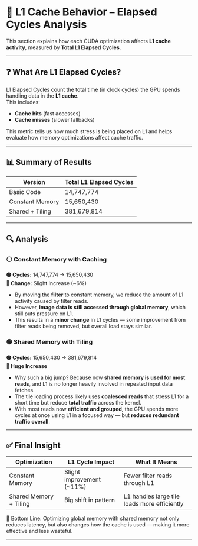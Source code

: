 # 🧠 L1 Cache Behavior – Elapsed Cycles Analysis

This section explains how each CUDA optimization affects **L1 cache activity**, measured by **Total L1 Elapsed Cycles**.


---

## ❓ What Are L1 Elapsed Cycles?

L1 Elapsed Cycles count the total time (in clock cycles) the GPU spends handling data in the **L1 cache**.  
This includes:
- **Cache hits** (fast accesses)
- **Cache misses** (slower fallbacks)

This metric tells us how much stress is being placed on L1 and helps evaluate how memory optimizations affect cache traffic.

---

## 📊 Summary of Results

| Version              | Total L1 Elapsed Cycles |
|----------------------|--------------------------|
| Basic Code           | 14,747,774               |
| Constant Memory      | 15,650,430               |
| Shared + Tiling      | 381,679,814              |

---

## 🔍 Analysis

### ⚪ Constant Memory with Caching

**🟢 Cycles:** 14,747,774 → 15,650,430  
**🧠 Change:** Slight Increase (~6%)  

- By moving the **filter** to constant memory, we reduce the amount of L1 activity caused by filter reads.
- However, **image data is still accessed through global memory**, which still puts pressure on L1.
- This results in a **minor change** in L1 cycles — some improvement from filter reads being removed, but overall load stays similar.

### 🟢 Shared Memory with Tiling

**🟢 Cycles:** 15,650,430 → 381,679,814  
**🚀 Huge Increase**  

- Why such a big jump? Because now **shared memory is used for most reads**, and L1 is no longer heavily involved in repeated input data fetches.
- The tile loading process likely uses **coalesced reads** that stress L1 for a short time but reduce **total traffic** across the kernel.
- With most reads now **efficient and grouped**, the GPU spends more cycles at once using L1 in a focused way — but **reduces redundant traffic overall**.

---


## ✅ Final Insight

| Optimization               | L1 Cycle Impact            | What It Means                            |
|---------------------------|----------------------------|-------------------------------------------|
| Constant Memory           | Slight improvement (~11%)  | Fewer filter reads through L1             |
| Shared Memory + Tiling    | Big shift in pattern       | L1 handles large tile loads more efficiently |

📌 Bottom Line: Optimizing global memory with shared memory not only reduces latency, but also changes how the cache is used — making it more effective and less wasteful.

---
